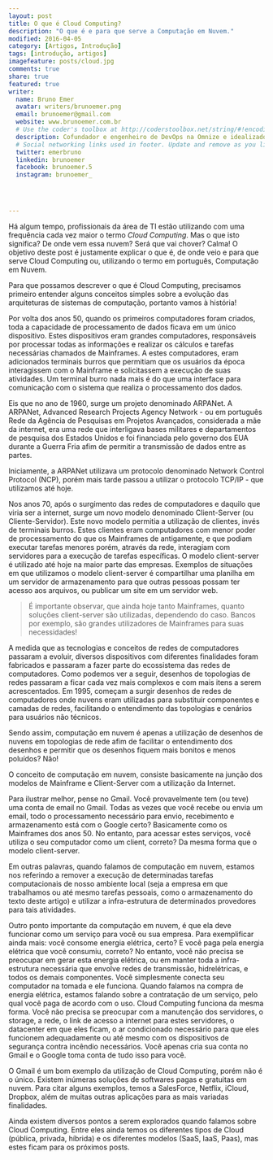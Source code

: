```yaml
---
layout: post
title: O que é Cloud Computing?
description: "O que é e para que serve a Computação em Nuvem."
modified: 2016-04-05
category: [Artigos, Introdução]
tags: [introdução, artigos]
imagefeature: posts/cloud.jpg
comments: true
share: true
featured: true
writer:
  name: Bruno Emer
  avatar: writers/brunoemer.png
  email: brunoemer@gmail.com
  website: www.brunoemer.com.br
  # Use the coder's toolbox at http://coderstoolbox.net/string/#!encoding=xml&action=encode&charset=us_ascii to encode your description into XML string
  description: Cofundador e engenheiro de DevOps na Omnize e idealizador do Papo de Cloud. Fascinado por tecnologia, música e fotografia. Adora viajar e conhecer novas culturas, culinárias e idiomas. Gosta de futebol americano e torce para os Denver Broncos.
  # Social networking links used in footer. Update and remove as you like.
  twitter: emerbruno
  linkedin: brunoemer
  facebook: brunoemer.5
  instagram: brunoemer_




---
```




Há algum tempo, profissionais da área de TI estão utilizando com uma frequência cada vez maior o termo *Cloud Computing*. Mas o que isto significa? De onde vem essa nuvem? Será que vai chover? Calma! O objetivo deste post é justamente explicar o que é, de onde veio e para que serve Cloud Computing ou, utilizando o termo em português, Computação em Nuvem.

Para que possamos descrever o que é Cloud Computing, precisamos primeiro entender alguns conceitos simples sobre a evolução das arquiteturas de sistemas de computação, portanto vamos à história!

Por volta dos anos 50, quando os primeiros computadores foram criados, toda a capacidade de processamento de dados ficava em um único dispositivo. Estes dispositivos eram grandes computadores, responsáveis por processar todas as informações e realizar os cálculos e tarefas necessárias chamados de Mainframes. A estes computadores, eram adicionados terminais burros que permitiam que os usuários da época interagissem com o Mainframe e solicitassem a execução de suas atividades. Um terminal burro nada mais é do que uma interface para comunicação com o sistema que realiza o processamento dos dados.

Eis que no ano de 1960, surge um projeto denominado ARPANet. A ARPANet, Advanced Research Projects Agency Network - ou em português Rede da Agência de Pesquisas em Projetos Avançados, considerada a mãe da internet, era uma rede que interligava bases militares e departamentos de pesquisa dos Estados Unidos e foi financiada pelo governo dos EUA durante a Guerra Fria afim de permitir a transmissão de dados entre as partes.

Iniciamente, a ARPANet utilizava um protocolo denominado Network Control Protocol (NCP), porém mais tarde passou a utilizar o protocolo TCP/IP - que utilizamos até hoje.

Nos anos 70, após o surgimento das redes de computadores e daquilo que viria ser a internet, surge um novo modelo denominado Client-Server (ou Cliente-Servidor). Este novo modelo permitia a utilização de clientes, invés de terminais burros. Estes clientes eram computadores com menor poder de processamento do que os Mainframes de antigamente, e que podiam executar tarefas menores porém, através da rede, interagiam com servidores para a execução de tarefas específicas. O modelo client-server é utilizado até hoje na maior parte das empresas. Exemplos de situações em que utilizamos o modelo client-server é compartilhar uma planilha em um servidor de armazenamento para que outras pessoas possam ter acesso aos arquivos, ou publicar um site em um servidor web.



> É importante observar, que ainda hoje tanto Mainframes, quanto soluções client-server são utilizadas, dependendo do caso. Bancos por exemplo, são grandes utilizadores de Mainframes para suas necessidades!

A medida que as tecnologias e conceitos de redes de computadores passaram a evoluir, diversos dispositivos com diferentes finalidades foram fabricados e passaram a fazer parte do ecossistema das redes de computadores. Como podemos ver a seguir, desenhos de topologias de redes passaram a ficar cada vez mais complexos e com mais itens a serem acrescentados. Em 1995, começam a surgir desenhos de redes de computadores onde nuvens eram utilizadas para substituir componentes e camadas de redes, facilitando o entendimento das topologias e cenários para usuários não técnicos.

Sendo assim, computação em nuvem é apenas a utilização de desenhos de nuvens em topologias de rede afim de facilitar o entendimento dos desenhos e permitir que os desenhos fiquem mais bonitos e menos poluídos?  Não!

O conceito de computação em nuvem, consiste basicamente na junção dos modelos de Mainframe e Client-Server com a utilização da Internet.

Para ilustrar melhor, pense no Gmail. Você provavelmente tem (ou teve) uma conta de email no Gmail. Todas as vezes que você recebe ou envia um email, todo o processamento necessário para envio, recebimento e armazenamento está com o Google certo? Basicamente como os Mainframes dos anos 50. No entanto, para acessar estes serviços, você utiliza o seu computador como um client, correto? Da mesma forma que o modelo client-server.

Em outras palavras, quando falamos de computação em nuvem, estamos nos referindo a remover a execução de determinadas tarefas computacionais de nosso ambiente local (seja a empresa em que trabalhamos ou até mesmo tarefas pessoais, como o armazenamento do texto deste artigo) e utilizar a infra-estrutura de determinados provedores para tais atividades.

Outro ponto importante da computação em nuvem, é que ela deve funcionar como um serviço para você ou sua empresa. Para exemplificar ainda mais: você consome energia elétrica, certo? E você paga pela energia elétrica que você consumiu, correto? No entanto, você não precisa se preocupar em gerar esta energia elétrica, ou em manter toda a infra-estrutura necessária que envolve redes de transmissão, hidrelétricas, e todos os demais componentes. Você simplesmente conecta seu computador na tomada e ele funciona. Quando falamos na compra de energia elétrica, estamos falando sobre a contratação de um serviço, pelo qual você paga de acordo com o uso. Cloud Computing funciona da mesma forma. Você não precisa se preocupar com a manutenção dos servidores, o storage, a rede, o link de acesso a internet para estes servidores, o datacenter em que eles ficam, o ar condicionado necessário para que eles funcionem adequadamente ou até mesmo com os dispositivos de segurança contra incêndio necessários. Você apenas cria sua conta no Gmail e o Google toma conta de tudo isso para você.

O Gmail é um bom exemplo da utilização de Cloud Computing, porém não é o único. Existem inúmeras soluções de softwares pagas e gratuitas em nuvem. Para citar alguns exemplos, temos a SalesForce, Netflix, iCloud, Dropbox, além de muitas outras aplicações para as mais variadas finalidades.

Ainda existem diversos pontos a serem explorados quando falamos sobre Cloud Computing. Entre eles ainda temos os diferentes tipos de Cloud (pública, privada, híbrida) e os diferentes modelos (SaaS, IaaS, Paas), mas estes ficam para os próximos posts.
